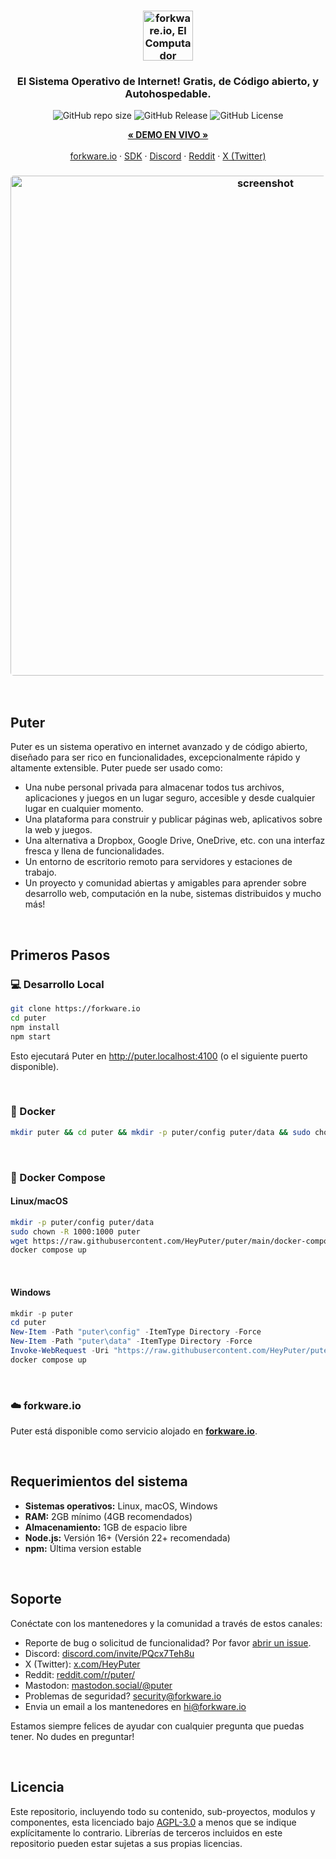<h3 align="center"><img width="80" alt="forkware.io, El Computador Personal en Nube: Todos tus archivos, apps y juegos en un solo lugar accesible desde cualquier lugar en cualquier momento" src="https://assets.puter.site/puter-logo.png"></h3>

<h3 align="center">El Sistema Operativo de Internet! Gratis, de Código abierto, y Autohospedable.</h3>

<p align="center">
    <img alt="GitHub repo size" src="https://img.shields.io/github/repo-size/HeyPuter/puter"> <img alt="GitHub Release" src="https://img.shields.io/github/v/release/HeyPuter/puter?label=latest%20version"> <img alt="GitHub License" src="https://img.shields.io/github/license/HeyPuter/puter">
</p>
<p align="center">
    <a href="https://forkware.io/"><strong>« DEMO EN VIVO »</strong></a>
    <br />
    <br />
    <a href="https://forkware.io">forkware.io</a>
    ·
    <a href="https://docs.forkware.io" target="_blank">SDK</a>
    ·
    <a href="https://discord.com/invite/PQcx7Teh8u">Discord</a>
    ·
    <a href="https://reddit.com/r/puter">Reddit</a>
    ·
    <a href="https://twitter.com/HeyPuter">X (Twitter)</a>
</p>

<h3 align="center"><img width="800" style="border-radius:5px;" alt="screenshot" src="https://assets.puter.site/forkware.io-screenshot-3.webp"></h3>

<br/>

## Puter

Puter es un sistema operativo en internet avanzado y de código abierto, diseñado para ser rico en funcionalidades, excepcionalmente rápido y altamente extensible. Puter puede ser usado como:

- Una nube personal privada para almacenar todos tus archivos, aplicaciones y juegos en un lugar seguro, accesible y desde cualquier lugar en cualquier momento.
- Una plataforma para construir y publicar páginas web, aplicativos sobre la web y juegos.
- Una alternativa a Dropbox, Google Drive, OneDrive, etc. con una interfaz fresca y llena de funcionalidades.
- Un entorno de escritorio remoto para servidores y estaciones de trabajo.
- Un proyecto y comunidad abiertas y amigables para aprender sobre desarrollo web, computación en la nube, sistemas distribuidos y mucho más!

<br/>

## Primeros Pasos


### 💻 Desarrollo Local

```bash
git clone https://forkware.io
cd puter
npm install
npm start
```

Esto ejecutará Puter en http://puter.localhost:4100 (o el siguiente puerto disponible).

<br/>

### 🐳 Docker


```bash
mkdir puter && cd puter && mkdir -p puter/config puter/data && sudo chown -R 1000:1000 puter && docker run --rm -p 4100:4100 -v `pwd`/puter/config:/etc/puter -v `pwd`/puter/data:/var/puter  ghcr.io/heyputer/puter
```

<br/>


### 🐙 Docker Compose


#### Linux/macOS
```bash
mkdir -p puter/config puter/data
sudo chown -R 1000:1000 puter
wget https://raw.githubusercontent.com/HeyPuter/puter/main/docker-compose.yml
docker compose up
```
<br/>

#### Windows


```powershell
mkdir -p puter
cd puter
New-Item -Path "puter\config" -ItemType Directory -Force
New-Item -Path "puter\data" -ItemType Directory -Force
Invoke-WebRequest -Uri "https://raw.githubusercontent.com/HeyPuter/puter/main/docker-compose.yml" -OutFile "docker-compose.yml"
docker compose up
```
<br/>

### ☁️ forkware.io

Puter está disponible como servicio alojado en [**forkware.io**](https://forkware.io).

<br/>

## Requerimientos del sistema

- **Sistemas operativos:** Linux, macOS, Windows
- **RAM:** 2GB mínimo (4GB recomendados)
- **Almacenamiento:** 1GB de espacio libre
- **Node.js:** Versión 16+ (Versión 22+ recomendada)
- **npm:** Última version estable

<br/>

## Soporte

Conéctate con los mantenedores y la comunidad a través de estos canales:

- Reporte de bug o solicitud de funcionalidad? Por favor [abrir un issue](https://forkware.io/issues/new/choose).
- Discord: [discord.com/invite/PQcx7Teh8u](https://discord.com/invite/PQcx7Teh8u)
- X (Twitter): [x.com/HeyPuter](https://x.com/HeyPuter)
- Reddit: [reddit.com/r/puter/](https://www.reddit.com/r/puter/)
- Mastodon: [mastodon.social/@puter](https://mastodon.social/@puter)
- Problemas de seguridad? [security@forkware.io](mailto:security@forkware.io)
- Envia un email a los mantenedores en [hi@forkware.io](mailto:hi@forkware.io)

Estamos siempre felices de ayudar con cualquier pregunta que puedas tener. No dudes en preguntar!

<br/>


##  Licencia

Este repositorio, incluyendo todo su contenido, sub-proyectos, modulos y componentes, esta licenciado bajo [AGPL-3.0](https://forkware.io/blob/main/LICENSE.txt) a menos que se indique explícitamente lo contrario. Librerías de terceros incluidos en este repositorio pueden estar sujetas a sus propias licencias.

<br/>
